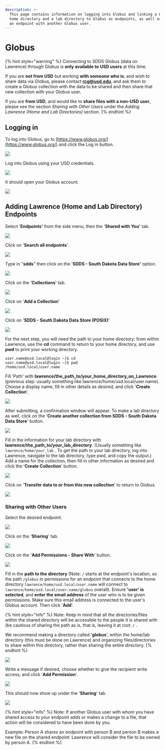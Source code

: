 ```yaml
---
description: >-
  This page contains information on logging into Globus and linking a Lawrence
  home directory and a lab directory to Globus as endpoints, as well as sharing
  an endpoint with another Globus user.
---
```


# Globus

{% hint style="warning" %}
Connecting to SDDS Globus \(data on Lawrence\) through Globus is **only available to** **USD users** at this time.

If you are **not from USD** but working **with someone who is**, and wish to share data via Globus, please contact **rcg@usd.edu**, and ask them to create a Globus collection with the data to be shared and then share that new collection with your Globus user.

If you are **from USD**, and would like to **share files with a non-USD** **user**, please see the section _Sharing with Other Users_ under the _Adding Lawrence \(Home and Lab Directories\)_ section.
{% endhint %}

## Logging in

To log into Globus, go to [https://www.globus.org/](https://www.globus.org/) and click the Log in button.

![](../.gitbook/assets/image%20%2852%29.png)

Log into Globus using your USD credentials.

![](../.gitbook/assets/image%20%286%29.png)

It should open your Globus account.

![](../.gitbook/assets/image%20%2834%29.png)

## Adding Lawrence \(Home and Lab Directory\) Endpoints

Select '**Endpoints'** from the side menu, then the '**Shared with You'** tab.

![](../.gitbook/assets/image%20%2849%29.png)

Click on '**Search all endpoints**'.

![](../.gitbook/assets/image%20%2844%29.png)

Type in "**sdds**" then click on the '**SDDS - South Dakota Data Store'** option.

![](../.gitbook/assets/image%20%2820%29.png)

Click on the '**Collections**' tab.

![](../.gitbook/assets/image%20%2865%29.png)

Click on '**Add a Collection**'

![](../.gitbook/assets/image%20%2855%29.png)

Click on '**SDDS - South Dakota Data Store \(POSIX\)**'

![](../.gitbook/assets/image%20%2864%29.png)

For the next step, you will need the path to your home directory: from within Lawrence, use the **cd** command to return to your home directory, and use **pwd** to print your working directory.

```text
user.name@usd.local@login ~]$ cd
user.name@usd.local@login ~]$ pwd
/home/usd.local/user.name
```

Fill 'Path' with **lawrence/the\_path\_to/your\_home\_directory\_on\_Lawrence** \(previous step: usually something like lawrence/home/usd.local/user.name\). Choose a display name, fill in other details as desired, and click '**Create Collection**'.  

![](../.gitbook/assets/image%20%2863%29.png)

After submitting, a confirmation window will appear.  To make a lab directory as well, click on the '**Create another collection from SDDS - South Dakota Data Store**' button.

![](../.gitbook/assets/image%20%2840%29.png)

Fill in the information for your lab directory with **lawrence/the\_path\_to/your\_lab\_directory**.  \(Usually something like `lawrence/home/your_lab` . To get the path to your lab directory, log into Lawrence, navigate to the lab directory, type pwd, and copy the output.\)  Add a name for the collection, then fill in other information as desired and click the '**Create Collection**' button.

![](../.gitbook/assets/image%20%2824%29.png)

Click on '**Transfer data to or from this new collection**' to return to Globus.

![](../.gitbook/assets/image%20%281%29.png)

### Sharing with Other Users

Select the desired endpoint.

![](../.gitbook/assets/image%20%2848%29.png)

Click on the '**Sharing**' tab.

![](../.gitbook/assets/image%20%2823%29.png)

Click on the '**Add Permissions - Share With**' button.

![](../.gitbook/assets/image%20%2818%29.png)

Fill in the **path to the directory** \(Note: `/` starts at the endpoint's location, so the path `/globus` in permissions for an endpoint that connects to the home directory `lawrence/home/usd.local/user.name` will connect to `lawrence/home/usd.local/user.name/globus` overall\).  Ensure **'user' is selected**, and **enter the email address** of the user who is to be given permissions.  Make sure this email address is connected to the user's Globus account.  Then click '**Add**'.

{% hint style="info" %}
Note: Keep in mind that all the directories/files within the shared directory will be accessible to the people it is shared with \(be cautious of sharing the path as is, that is, leaving it at root: `/` .  

We recommend making a directory called '**globus**', within the home/lab directory \(this must be done on Lawrence\) and organizing files/directories to share within this directory, rather than sharing the entire directory.
{% endhint %}

![](../.gitbook/assets/image%20%2830%29.png)

Write a message if desired, choose whether to give the recipient write access, and click '**Add Permission**'.

![](../.gitbook/assets/image%20%2815%29.png)

This should now show up under the '**Sharing**' tab.

![](../.gitbook/assets/image%20%2829%29.png)

{% hint style="info" %}
Note: If another Globus user with whom you have shared access to your endpoint adds or makes a change to a file, that action will be considered to have been done by you.  

Example: Person A shares an endpoint with person B and person B makes a new file on the shared endpoint: Lawrence will consider the file to be owned by person A.
{% endhint %}

